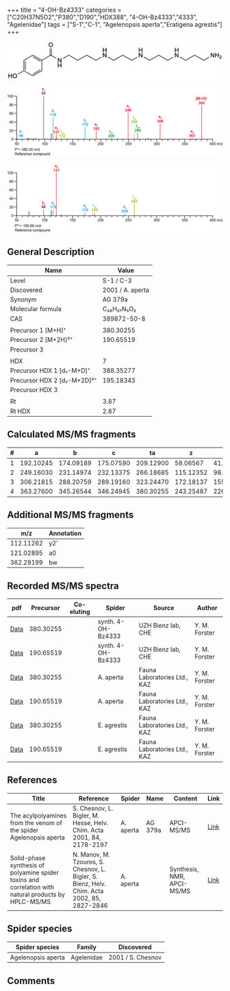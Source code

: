 +++
title = "4-OH-Bz4333"
categories = ["C20H37N5O2","P380","D190","HDX388",
"4-OH-Bz4333","4333",
"Agelenidae"]
tags = ["S-1","C-1",
"Agelenopsis aperta","Eratigena agrestis"]
+++

![](/img/4-OH-Bz4333.png)

![](/img_MSMS/380_4-OH-Bz4333.png?classes=border)

![](/img_MSMS/380_4-OH-Bz4333_2.png?classes=border)

## General Description

| Name                        | Value            |
|-----------------------------|------------------|
| Level                       | S-1 / C-3        |
| Discovered                  | 2001 / A. aperta |
| Synonym                     | AG 379a          |
| Molecular formula           | C₂₀H₃₇N₅O₂       |
| CAS                         | 389872-50-8      |
|                             |                  |
| Precursor 1 [M+H]⁺          | 380.30255        |
| Precursor 2 [M+2H]²⁺        | 190.65519        |
| Precursor 3                 |                  |
|                             |                  |
| HDX                         | 7                |
| Precursor HDX 1 [d₇-M+D]⁺   | 388.35277        |
| Precursor HDX 2 [d₇-M+2D]²⁺ | 195.18343        |
| Precursor HDX 3             |                  |
|                             |                  |
| Rt                          | 3.87             |
| Rt HDX                      | 2.87             |

## Calculated MS/MS fragments

| # | a         | b         | c         | ta        | z         | y         | tz        |
|---|-----------|-----------|-----------|-----------|-----------|-----------|-----------|
| 1 | 192.10245 | 174.09189 | 175.07590 | 209.12900 | 58.06567  | 41.03912  | 75.09222  |
| 2 | 249.16030 | 231.14974 | 232.13375 | 266.18685 | 115.12352 | 98.09697  | 132.15007 |
| 3 | 306.21815 | 288.20759 | 289.19160 | 323.24470 | 172.18137 | 155.15482 | 189.20792 |
| 4 | 363.27600 | 345.26544 | 346.24945 | 380.30255 | 243.25487 | 226.22832 | 260.28142 |

## Additional MS/MS fragments

| m/z       | Annotation |
|-----------|------------|
| 112.11262 | y2'        |
| 121.02895 | a0         |
| 362.29199 | bw         |

## Recorded MS/MS spectra

| pdf                                            | Precursor | Co-eluting | Spider             | Source                       | Author        |
|------------------------------------------------|-----------|------------|--------------------|------------------------------|---------------|
| [Data](/pdf/380_4-OH-Bz4333_3-87.pdf)          | 380.30255 |            | synth. 4-OH-Bz4333 | UZH Bienz lab, CHE           | Y. M. Forster |
| [Data](/pdf/380_4-OH-Bz4333_3-87_2.pdf)        | 190.65519 |            | synth. 4-OH-Bz4333 | UZH Bienz lab, CHE           | Y. M. Forster |
| [Data](/pdf/A-aperta/380_4-OH-Bz4333_Aa.pdf)   | 380.30255 |            | A. aperta          | Fauna Laboratories Ltd., KAZ | Y. M. Forster |
| [Data](/pdf/A-aperta/380_4-OH-Bz4333_Aa_2.pdf) | 190.65519 |            | A. aperta          | Fauna Laboratories Ltd., KAZ | Y. M. Forster |
| [Data](/pdf/E-agrestis/380_4-OH-Bz4333_Ea.pdf)   | 380.30255 |            | E. agrestis          | Fauna Laboratories Ltd., KAZ | Y. M. Forster |
| [Data](/pdf/E-agrestis/380_4-OH-Bz4333_Ea_2.pdf) | 190.65519 |            | E. agrestis          | Fauna Laboratories Ltd., KAZ | Y. M. Forster |

## References

| Title                                                                                                | Reference                                                                                   | Spider    | Name   | Content               | Link                                              |
|------------------------------------------------------------------------------------------------------|---------------------------------------------------------------------------------------------|-----------|--------|-----------------------|---------------------------------------------------|
| The acylpolyamines from the venom of the spider Agelenopsis aperta                                   | S. Chesnov, L. Bigler, M. Hesse, Helv. Chim. Acta 2001, 84, 2178-2197                       | A. aperta | AG 379a | APCI-MS/MS            | [Link](https://onlinelibrary.wiley.com/doi/abs/10.1002/1522-2675%2820010815%2984%3A8%3C2178%3A%3AAID-HLCA2178%3E3.0.CO%3B2-N)                                      |
| Solid-phase synthesis of polyamine spider toxins and correlation with natural products by HPLC-MS/MS | N. Manov, M. Tzouros, S. Chesnov, L. Bigler, S. Bienz, Helv. Chim. Acta 2002, 85, 2827-2846 | A. aperta |        | Synthesis, NMR, APCI-MS/MS | [Link](https://onlinelibrary.wiley.com/doi/abs/10.1002/1522-2675%28200209%2985%3A9%3C2827%3A%3AAID-HLCA2827%3E3.0.CO%3B2-5) |

## Spider species

| Spider species     | Family     | Discovered        |
|--------------------|------------|-------------------|
| Agelenopsis aperta | Agelenidae | 2001 / S. Chesnov |

## Comments